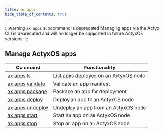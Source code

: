 ```yaml
---
title: ax apps
hide_table_of_contents: true
---
```


<!-- TODO NKI: replace with correct link -->

:::warning `ax apps` subcommand is deprecated
Managing apps via the Actyx CLI is deprecated and will no longer be supported in future ActyxOS versions.
:::

## Manage ActyxOS apps

| Command                         | Functionality                         |
| ------------------------------- | ------------------------------------- |
| [ax apps ls](ls.md)             | List apps deployed on an ActyxOS node |
| [ax apps validate](validate.md) | Validate an app manifest              |
| [ax apps package](package.md)   | Package an app for deployment         |
| [ax apps deploy](deploy.md)     | Deploy an app to an ActyxOS node      |
| [ax apps undeploy](undeploy.md) | Undeploy an app from an ActyxOS node  |
| [ax apps start](start.md)       | Start an app on an ActyxOS node       |
| [ax apps stop](stop.md)         | Stop an app on an ActyxOS node        |
